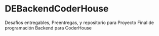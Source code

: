 # DEBackendCoderHouse
Desafios entregables, Preentregas, y repositorio para Proyecto Final de programación Backend para CoderHouse
